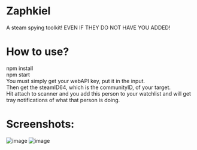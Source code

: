 # Zaphkiel
A steam spying toolkit! EVEN IF THEY DO NOT HAVE YOU ADDED!
# How to use?
npm install<br />
npm start<br />
You must simply get your webAPI key, put it in the input.<br />
Then get the steamID64, which is the communityID, of your target.<br />
Hit attach to scanner and you add this person to your watchlist and will get tray notifications of what that person is doing.<br />
# Screenshots:
![image](https://user-images.githubusercontent.com/120185445/236691331-1dbc9000-7754-4d1b-8b86-bff587be5694.png)
![image](https://user-images.githubusercontent.com/120185445/236846384-8619d1ce-4b85-4bc9-8ea2-b0ee1dd18c1f.png)


